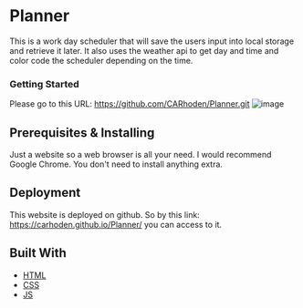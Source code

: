 # Planner

This is a work day scheduler that will save the users input into local storage and retrieve it later. It also uses the weather api to get day and time and color code the scheduler depending on the time.

### Getting Started 

Please go to this URL: https://github.com/CARhoden/Planner.git
![image](https://github.com/CARhoden/Planner/assets/101947931/42e2a440-c8f4-44b4-9b04-5176ee090a19)

## Prerequisites & Installing

Just a website so a web browser is all your need. I would recommend Google Chrome. You don't need to install anything extra.
 
## Deployment

This website is deployed on github. So by this link: https://carhoden.github.io/Planner/
you can access to it.

## Built With

* [HTML](https://en.wikipedia.org/wiki/HTML)
* [CSS](https://en.wikipedia.org/wiki/Cascading_Style_Sheets)
* [JS](https://en.wikipedia.org/wiki/JavaScript)